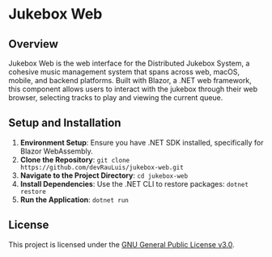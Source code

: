 # Jukebox Web

## Overview
Jukebox Web is the web interface for the Distributed Jukebox System, a cohesive music management system that spans across web, macOS, mobile, and backend platforms. Built with Blazor, a .NET web framework, this component allows users to interact with the jukebox through their web browser, selecting tracks to play and viewing the current queue.

## Setup and Installation

1. **Environment Setup**: Ensure you have .NET SDK installed, specifically for Blazor WebAssembly.
2. **Clone the Repository**: `git clone https://github.com/devRauLuis/jukebox-web.git`
3. **Navigate to the Project Directory**: `cd jukebox-web`
4. **Install Dependencies**: Use the .NET CLI to restore packages: `dotnet restore`
5. **Run the Application**: `dotnet run`

## License

This project is licensed under the [GNU General Public License v3.0](https://www.gnu.org/licenses/gpl-3.0.en.html).
